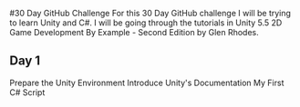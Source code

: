 #30 Day GitHub Challenge
For this 30 Day GitHub challenge I will be trying to learn Unity and C#. I will be going through the tutorials in Unity 5.5 2D Game Development By Example - Second Edition by Glen Rhodes.

## Day 1
Prepare the Unity Environment
Introduce Unity's Documentation
My First C# Script
